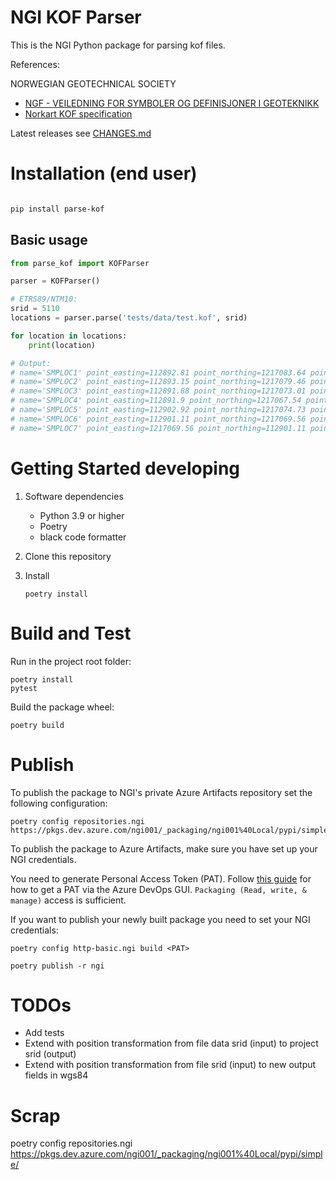 # NGI KOF Parser

This is the NGI Python package for parsing kof files.

References:

NORWEGIAN GEOTECHNICAL SOCIETY
- [NGF - VEILEDNING FOR
SYMBOLER OG DEFINISJONER I GEOTEKNIKK](http://ngf.no/wp-content/uploads/2015/03/2_NGF-ny-melding-2-endelig-utgave-2011-12-04-med-topp-og-bunntekst-Alt-3.pdf)
- [Norkart KOF specification](http://www.anleggsdata.no/wp-content/uploads/2018/04/KOF-BESKRIVELSE-Oppdatert2005.pdf)

Latest releases see [CHANGES.md](CHANGES.md)

# Installation (end user) 

```bash

pip install parse-kof

```

## Basic usage

```python
from parse_kof import KOFParser

parser = KOFParser()

# ETRS89/NTM10:
srid = 5110 
locations = parser.parse('tests/data/test.kof', srid)

for location in locations:
    print(location)

# Output:
# name='SMPLOC1' point_easting=112892.81 point_northing=1217083.64 point_z=1.0 srid=5110 methods=[]
# name='SMPLOC2' point_easting=112893.15 point_northing=1217079.46 point_z=2.0 srid=5110 methods=['TOT']
# name='SMPLOC3' point_easting=112891.88 point_northing=1217073.01 point_z=0.0 srid=5110 methods=['CPT']
# name='SMPLOC4' point_easting=112891.9 point_northing=1217067.54 point_z=0.0 srid=5110 methods=['RP']
# name='SMPLOC5' point_easting=112902.92 point_northing=1217074.73 point_z=0.0 srid=5110 methods=['SA']
# name='SMPLOC6' point_easting=112901.11 point_northing=1217069.56 point_z=0.0 srid=5110 methods=['PZ']
# name='SMPLOC7' point_easting=1217069.56 point_northing=112901.11 point_z=0.0 srid=5110 methods=['PZ']

```

# Getting Started developing

1. Software dependencies

   - Python 3.9 or higher
   - Poetry
   - black code formatter

2. Clone this repository

3. Install

   `poetry install`



# Build and Test

Run in the project root folder: 

    poetry install
    pytest 

Build the package wheel: 

    poetry build


# Publish

To publish the package to NGI's private Azure Artifacts repository set the following configuration: 

    poetry config repositories.ngi https://pkgs.dev.azure.com/ngi001/_packaging/ngi001%40Local/pypi/simple/

To publish the package to Azure Artifacts, make sure you have set up your NGI credentials.

You need to generate Personal Access Token (PAT). Follow
[this guide](https://docs.microsoft.com/en-us/azure/devops/organizations/accounts/use-personal-access-tokens-to-authenticate)
for how to get a PAT via the Azure DevOps GUI. `Packaging (Read, write, & manage)` access is sufficient.

If you want to publish your newly built package you need to set your NGI credentials: 

    poetry config http-basic.ngi build <PAT>

    poetry publish -r ngi

# TODOs

- Add tests
- Extend with position transformation from file data srid (input) to project srid (output)
- Extend with position transformation from file srid (input) to new output fields in wgs84 


# Scrap

   poetry config repositories.ngi https://pkgs.dev.azure.com/ngi001/_packaging/ngi001%40Local/pypi/simple/

